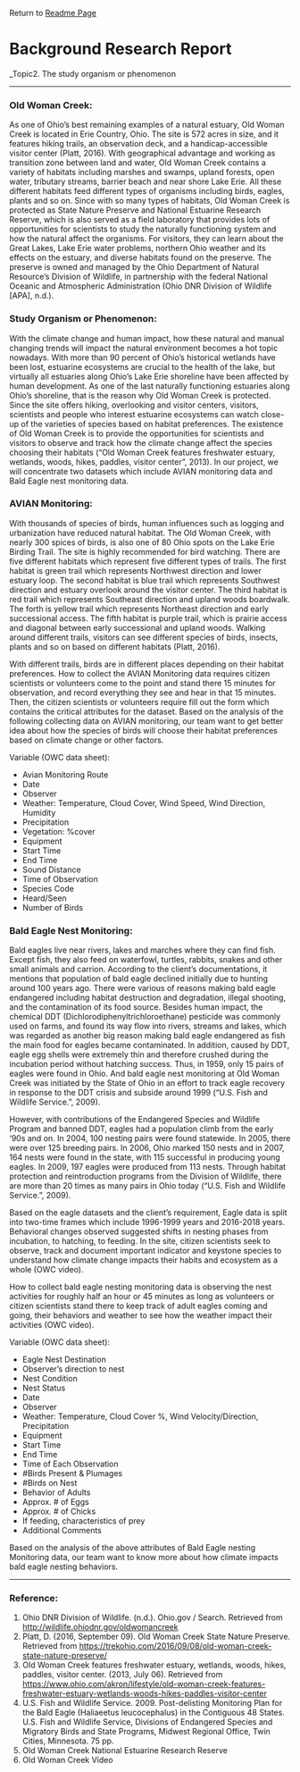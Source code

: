 Return to [Readme Page](https://github.com/sunshine2323/wancheng8086)

# Background Research Report

_Topic2. The study organism or phenomenon
___
### **Old Woman Creek:**
As one of Ohio’s best remaining examples of a natural estuary, Old Woman Creek is located in Erie Country, Ohio. The site is 572 acres in size, and it features hiking trails, an observation deck, and a handicap-accessible visitor center (Platt, 2016). With geographical advantage and working as transition zone between land and water, Old Woman Creek contains a variety of habitats including marshes and swamps, upland forests, open water, tributary streams, barrier beach and near shore Lake Erie. All these different habitats feed different types of organisms including birds, eagles, plants and so on. Since with so many types of habitats, Old Woman Creek is protected as State Nature Preserve and National Estuarine Research Reserve, which is also served as a field laboratory that provides lots of opportunities for scientists to study the naturally functioning system and how the natural affect the organisms. For visitors, they can learn about the Great Lakes, Lake Erie water problems, northern Ohio weather and its effects on the estuary, and diverse habitats found on the preserve. The preserve is owned and managed by the Ohio Department of Natural Resource’s Division of Wildlife, in partnership with the federal National Oceanic and Atmospheric Administration (Ohio DNR Division of Wildlife [APA], n.d.).

### **Study Organism or Phenomenon:**
With the climate change and human impact, how these natural and manual changing trends will impact the natural environment becomes a hot topic nowadays. With more than 90 percent of Ohio’s historical wetlands have been lost, estuarine ecosystems are crucial to the health of the lake, but virtually all estuaries along Ohio’s Lake Erie shoreline have been affected by human development. As one of the last naturally functioning estuaries along Ohio’s shoreline, that is the reason why Old Woman Creek is protected. Since the site offers hiking, overlooking and visitor centers, visitors, scientists and people who interest estuarine ecosystems can watch close-up of the varieties of species based on habitat preferences. The existence of Old Woman Creek is to provide the opportunities for scientists and visitors to observe and track how the climate change affect the species choosing their habitats (“Old Woman Creek features freshwater estuary, wetlands, woods, hikes, paddles, visitor center”, 2013). In our project, we will concentrate two datasets which include AVIAN monitoring data and Bald Eagle nest monitoring data.

### **AVIAN Monitoring:**
With thousands of species of birds, human influences such as logging and urbanization have reduced natural habitat. The Old Woman Creek, with nearly 300 spices of birds, is also one of 80 Ohio spots on the Lake Erie Birding Trail. The site is highly recommended for bird watching. There are five different habitats which represent five different types of trails. The first habitat is green trail which represents Northwest direction and lower estuary loop. The second habitat is blue trail which represents Southwest direction and estuary overlook around the visitor center. The third habitat is red trail which represents Southeast direction and upland woods boardwalk. The forth is yellow trail which represents Northeast direction and early successional access. The fifth habitat is purple trail, which is prairie access and diagonal between early successional and upland woods. Walking around different trails, visitors can see different species of birds, insects, plants and so on based on different habitats (Platt, 2016).

With different trails, birds are in different places depending on their habitat preferences. How to collect the AVIAN Monitoring data requires citizen scientists or volunteers come to the point and stand there 15 minutes for observation, and record everything they see and hear in that 15 minutes. Then, the citizen scientists or volunteers require fill out the form which contains the critical attributes for the dataset. Based on the analysis of the following collecting data on AVIAN monitoring, our team want to get better idea about how the species of birds will choose their habitat preferences based on climate change or other factors.

Variable (OWC data sheet):
* Avian Monitoring Route
* Date
* Observer
* Weather: Temperature, Cloud Cover, Wind Speed, Wind Direction, Humidity
* Precipitation
* Vegetation: %cover
* Equipment
* Start Time
* End Time
* Sound Distance
* Time of Observation
* Species Code
* Heard/Seen
* Number of Birds

### **Bald Eagle Nest Monitoring:**
Bald eagles live near rivers, lakes and marches where they can find fish. Except fish, they also feed on waterfowl, turtles, rabbits, snakes and other small animals and carrion. According to the client’s documentations, it mentions that population of bald eagle declined initially due to hunting around 100 years ago. There were various of reasons making bald eagle endangered including habitat destruction and degradation, illegal shooting, and the contamination of its food source. Besides human impact, the chemical DDT (Dichlorodiphenyltrichloroethane) pesticide was commonly used on farms, and found its way flow into rivers, streams and lakes, which was regarded as another big reason making bald eagle endangered as fish the main food for eagles became contaminated. In addition, caused by DDT, eagle egg shells were extremely thin and therefore crushed during the incubation period without hatching success. Thus, in 1959, only 15 pairs of eagles were found in Ohio. And bald eagle nest monitoring at Old Woman Creek was initiated by the State of Ohio in an effort to track eagle recovery in response to the DDT crisis and subside around 1999 (“U.S. Fish and Wildlife Service.”, 2009).

However, with contributions of the Endangered Species and Wildlife Program and banned DDT, eagles had a population climb from the early ‘90s and on. In 2004, 100 nesting pairs were found statewide. In 2005, there were over 125 breeding pairs. In 2006, Ohio marked 150 nests and in 2007, 164 nests were found in the state, with 115 successful in producing young eagles. In 2009, 197 eagles were produced from 113 nests. Through habitat protection and reintroduction programs from the Division of Wildlife, there are more than 20 times as many pairs in Ohio today (“U.S. Fish and Wildlife Service.”, 2009). 

Based on the eagle datasets and the client’s requirement, Eagle data is split into two-time frames which include 1996-1999 years and 2016-2018 years. Behavioral changes observed suggested shifts in nesting phases from incubation, to hatching, to feeding. In the site, citizen scientists seek to observe, track and document important indicator and keystone species to understand how climate change impacts their habits and ecosystem as a whole (OWC video). 

How to collect bald eagle nesting monitoring data is observing the nest activities for roughly half an hour or 45 minutes as long as volunteers or citizen scientists stand there to keep track of adult eagles coming and going, their behaviors and weather to see how the weather impact their activities (OWC video).

Variable (OWC data sheet):
* Eagle Nest Destination
* Observer’s direction to nest
* Nest Condition
* Nest Status
* Date
* Observer
* Weather: Temperature, Cloud Cover %, Wind Velocity/Direction, Precipitation
* Equipment
* Start Time
* End Time
* Time of Each Observation
* #Birds Present & Plumages
* #Birds on Nest
* Behavior of Adults
* Approx. # of Eggs
* Approx. # of Chicks
* If feeding, characteristics of prey
* Additional Comments

Based on the analysis of the above attributes of Bald Eagle nesting Monitoring data, our team want to know more about how climate impacts bald eagle nesting behaviors. 
___
### **Reference:**

1. Ohio DNR Division of Wildlife. (n.d.). Ohio.gov / Search. Retrieved from http://wildlife.ohiodnr.gov/oldwomancreek
2. Platt, D. (2016, September 09). Old Woman Creek State Nature Preserve. Retrieved from https://trekohio.com/2016/09/08/old-woman-creek-state-nature-preserve/
3. Old Woman Creek features freshwater estuary, wetlands, woods, hikes, paddles, visitor center. (2013, July 06). Retrieved from 
https://www.ohio.com/akron/lifestyle/old-woman-creek-features-freshwater-estuary-wetlands-woods-hikes-paddles-visitor-center
4. U.S. Fish and Wildlife Service. 2009. Post-delisting Monitoring Plan for the Bald Eagle (Haliaeetus leucocephalus) in the Contiguous 48 States. U.S. Fish and Wildlife Service, Divisions of Endangered Species and Migratory Birds and State Programs, Midwest Regional Office, Twin Cities, Minnesota. 75 pp.
5. Old Woman Creek National Estuarine Research Reserve
6. Old Woman Creek Video
